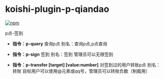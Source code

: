 # koishi-plugin-p-qiandao

[![npm](https://img.shields.io/npm/v/koishi-plugin-p-qiandao?style=flat-square)](https://www.npmjs.com/package/koishi-plugin-p-qiandao)

p点-签到

- **指令：p-query**
查询p点
别名：查询p点,p点查询

- **指令：p-sign**
签到
别名：签到
管理员可以无限签到

- **指令：p-transfer [target] [value:number]**
对签到过的用户转账p点
别名：转账
目标用户可以使用@元素或qq号，管理员可以转账负数（制裁用）
